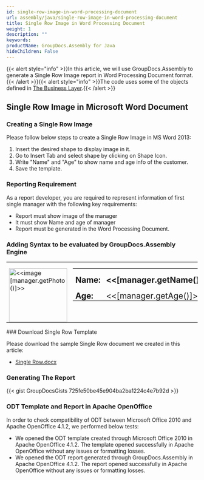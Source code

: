 ```yaml
---
id: single-row-image-in-word-processing-document
url: assembly/java/single-row-image-in-word-processing-document
title: Single Row Image in Word Processing Document
weight: 1
description: ""
keywords: 
productName: GroupDocs.Assembly for Java
hideChildren: False
---
```

{{< alert style="info" >}}In this article, we will use GroupDocs.Assembly to generate a Single Row Image report in Word Processing Document format.{{< /alert >}}{{< alert style="info" >}}The code uses some of the objects defined in [The Business Layer](https://docs.groupdocs.com/assembly/java/the-business-layer/).{{< /alert >}}

## Single Row Image in Microsoft Word Document

### Creating a Single Row Image

Please follow below steps to create a Single Row Image in MS Word 2013:

1.  Insert the desired shape to display image in it.
2.  Go to Insert Tab and select shape by clicking on Shape Icon.
3.  Write "Name" and "Age" to show name and age info of the customer.
4.  Save the template.

### Reporting Requirement

As a report developer, you are required to represent information of first single manager with the following key requirements:

*   Report must show image of the manager
*   It must show Name and age of manager
*   Report must be generated in the Word Processing Document.

### Adding Syntax to be evaluated by GroupDocs.Assembly Engine

<table class="MsoTableGrid" border="1" cellspacing="0" cellpadding="0" style="border-collapse: collapse; border-top-color: initial; border-top-style: none; border-top-width: initial; border-right-color: initial; border-right-style: none; border-right-width: initial; border-bottom-color: initial; border-bottom-style: none; border-bottom-width: initial; border-left-color: initial; border-left-style: none; border-left-width: initial;"><tbody><tr><td width="172" valign="top" style="width: 129.05pt; border-top-color: initial; border-top-style: none; border-top-width: initial; border-right-color: initial; border-right-style: none; border-right-width: initial; border-bottom-color: initial; border-bottom-style: none; border-bottom-width: initial; border-left-color: initial; border-left-style: none; border-left-width: initial; padding-top: 0in; padding-right: 5.4pt; padding-bottom: 0in; padding-left: 5.4pt;"><p class="MsoNormal" style="margin-bottom: 0.0001pt; line-height: normal;"><img width="153" height="142" src="" alt="<<image [manager.getPhoto()]>>"></p></td><td width="436" valign="top" style="width: 326.9pt; border-top-color: initial; border-top-style: none; border-top-width: initial; border-right-color: initial; border-right-style: none; border-right-width: initial; border-bottom-color: initial; border-bottom-style: none; border-bottom-width: initial; border-left-color: initial; border-left-style: none; border-left-width: initial; padding-top: 0in; padding-right: 5.4pt; padding-bottom: 0in; padding-left: 5.4pt;"><table class="MsoTable15Plain2" border="0" cellspacing="0" cellpadding="0" style="border-collapse: collapse; border-top-color: initial; border-top-style: none; border-top-width: initial; border-right-color: initial; border-right-style: none; border-right-width: initial; border-bottom-color: initial; border-bottom-style: none; border-bottom-width: initial; border-left-color: initial; border-left-style: none; border-left-width: initial;"><tbody><tr><td width="116" valign="top" style="width: 86.7pt; padding-top: 0in; padding-right: 5.4pt; padding-bottom: 0in; padding-left: 5.4pt;"><p class="MsoNormal" style="margin-bottom: 0.0001pt; line-height: normal;"><b><span style="font-size: 16pt;">Name:</span></b></p></td><td width="305" valign="top" style="width: 228.9pt; padding-top: 0in; padding-right: 5.4pt; padding-bottom: 0in; padding-left: 5.4pt;"><p class="MsoNormal" style="margin-bottom: 0.0001pt; line-height: normal;"><b><span style="font-size: 16pt;">&lt;&lt;[manager.getName()]&gt;&gt;</span></b></p></td></tr><tr><td width="116" valign="top" style="width: 86.7pt; padding-top: 0in; padding-right: 5.4pt; padding-bottom: 0in; padding-left: 5.4pt;"><p class="MsoNormal" style="margin-bottom: 0.0001pt; line-height: normal;"><b><span style="font-size: 16pt;">Age:</span></b></p></td><td width="305" valign="top" style="width: 228.9pt; padding-top: 0in; padding-right: 5.4pt; padding-bottom: 0in; padding-left: 5.4pt;"><p class="MsoNormal" style="margin-bottom: 0.0001pt; line-height: normal;"><span style="font-size: 16pt;">&lt;&lt;[manager.getAge()]&gt;&gt;</span></p></td></tr></tbody></table><p class="MsoNormal" style="margin-bottom: 0.0001pt; line-height: normal;"></p></td></tr></tbody></table>
### Download Single Row Template

Please download the sample Single Row document we created in this article:

*   [Single Row.docx](https://github.com/groupdocs-assembly/GroupDocs.Assembly-for-Java/blob/master/Examples/GroupDocs.Assembly.Examples.Java/Data/Storage/Word%20Templates/Single%20Row.docx?raw=true)

### Generating The Report

{{< gist GroupDocsGists 725fe50be45e904ba2ba1224c4e7b92d >}}

### ODT Template and Report in Apache OpenOffice

In order to check compatibility of ODT between Microsoft Office 2010 and Apache OpenOffice 4.1.2, we performed below tests:

*   We opened the ODT template created through Microsoft Office 2010 in Apache OpenOffice 4.1.2. The template opened successfully in Apache OpenOffice without any issues or formatting losses.
*   We opened the ODT report generated through GroupDocs.Assembly in Apache OpenOffice 4.1.2. The report opened successfully in Apache OpenOffice without any issues or formatting losses.

